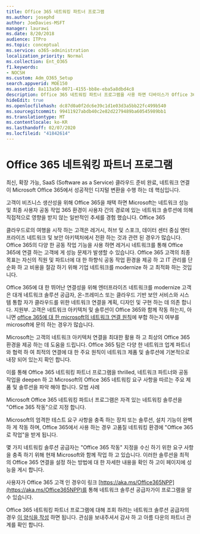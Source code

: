```yaml
---
title: Office 365 네트워킹 파트너 프로그램
ms.author: josephd
author: JoeDavies-MSFT
manager: laurawi
ms.date: 8/20/2018
audience: ITPro
ms.topic: conceptual
ms.service: o365-administration
localization_priority: Normal
ms.collection: Ent_O365
f1.keywords:
- NOCSH
ms.custom: Adm_O365_Setup
search.appverid: MOE150
ms.assetid: 8a113a50-0071-4155-bb8e-eba5a8dbd4c8
description: Office 365 네트워킹 파트너 프로그램을 사용 하면 디바이스가 Office 365와 함께 인증을 받을 수 있습니다.
hideEdit: true
ms.openlocfilehash: dc87d0a0f2dc6e39c1d1e03d3a5bb22fc499b540
ms.sourcegitcommit: 99411927abdb40c2e82d2279489ba60545989bb1
ms.translationtype: MT
ms.contentlocale: ko-KR
ms.lasthandoff: 02/07/2020
ms.locfileid: "41842614"
---
```

# <a name="office-365-networking-partner-program"></a>Office 365 네트워킹 파트너 프로그램

최신, 확장 가능, SaaS (Software as a Service) 클라우드 준비 완료, 네트워크 연결이 Microsoft Office 365에서 성공적인 디지털 변환을 수행 하는 데 핵심입니다.  

고객이 비즈니스 생산성을 위해 Office 365을 채택 하면 Microsoft는 네트워크 성능 및 최종 사용자 공동 작업 365 환경이 사용자 간의 경로에 있는 네트워크 솔루션에 의해 직접적으로 영향을 받지 않는 일반적인 추세를 경험 했습니다. Office 365  

클라우드로의 여행을 시작 하는 고객은 레거시, 허브 및 스포크, 데이터 센터 중심 엔터프라이즈 네트워크 및 보안 아키텍처에서 전환 하는 것과 관련 된 경우가 많습니다. Office 365의 다양 한 공동 작업 기능을 사용 하면 레거시 네트워크를 통해 Office 365에 연결 하는 고객에 게 성능 문제가 발생할 수 있습니다. Office 365 고객의 최종 목표는 자신의 직원 및 파트너에 대 한 하향식 공동 작업 환경을 제공 하 고 IT 관리를 단순화 하 고 비용을 절감 하기 위해 기업 네트워크를 modernize 하 고 최적화 하는 것입니다. 

Office 365에 대 한 뛰어난 연결성을 위해 엔터프라이즈 네트워크를 modernize 고객은 대개 네트워크 솔루션 공급자, 온-프레미스 또는 클라우드 기반 보안 서비스와 시스템 통합 자가 클라우드를 위한 네트워크 연결을 계획, 디자인 및 구현 하는 데 의존 합니다. 지원부. 고객은 네트워크 아키텍처 및 솔루션이 Office 365와 함께 작동 하는지, 아니면 [office 365에 대 한 microsoft의 네트워크 연결 원칙](https://aka.ms/PNC)에 부합 하는지 여부를 microsoft에 문의 하는 경우가 많습니다.  

Microsoft는 고객의 네트워크 아키텍처 연결을 최대한 활용 하 고 최상의 Office 365 환경을 제공 하는 데 도움을 드립니다. Office 365 팀은 다양 한 네트워크 업계 파트너와 협력 하 여 최적의 연결에 대 한 주요 원칙이 네트워크 제품 및 솔루션에 기본적으로 내장 되어 있는지 확인 합니다. 

이를 통해 Office 365 네트워킹 파트너 프로그램을 thrilled, 네트워크 파트너와 공동 작업을 deepen 하 고 Microsoft의 Office 365 네트워킹 요구 사항을 따르는 주요 제품 및 솔루션을 파악 해야 합니다. 모범 사례 

Microsoft Office 365 네트워킹 파트너 프로그램은 자격 있는 네트워킹 솔루션을 "Office 365 작동"으로 지정 합니다.  

Microsoft의 엄격한 테스트 요구 사항을 충족 하는 장치 또는 솔루션, 설치 기능이 완벽 하 게 작동 하며, Office 365에서 사용 하는 경우 고품질 네트워킹 환경에 "Office 365로 작업"을 받게 됩니다.  

몇 가지 네트워킹 솔루션 공급자는 "Office 365 작동" 지정을 수신 하기 위한 요구 사항을 충족 하기 위해 현재 Microsoft와 함께 작업 하 고 있습니다. 이러한 솔루션을 최적의 Office 365 연결을 설정 하는 방법에 대 한 자세한 내용을 확인 하 고이 페이지에 성능을 게시 합니다.  

사용자가 Office 365 고객 인 경우이 링크 [https://aka.ms/Office365NPP](https://aka.ms/Office365NPP)를 통해 네트워크 솔루션 공급자가이 프로그램을 알 수 있습니다.

Office 365 네트워킹 파트너 프로그램에 대해 조회 하려는 네트워크 솔루션 공급자의 경우 [이 양식을 작성](https://forms.office.com/Pages/ResponsePage.aspx?id=v4j5cvGGr0GRqy180BHbRyOZxByRF1dLgv7k6ye5z8pUMTNCVTYyVk9GNEYzWjFOVkI1SzdJNUkyWi4u) 하면 됩니다. 관심을 보내주셔서 감사 하 고 아름 다운의 파트너 관계를 확인 합니다. 


